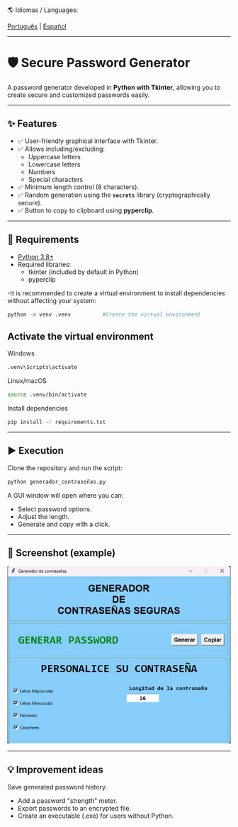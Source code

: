 🌎 Idiomas / Languages:  

[Português](README.pt.md) | [Español](README.md)

---

# 🛡️ Secure Password Generator

A password generator developed in **Python with Tkinter**, allowing you to create secure and customized passwords easily.

---

## ✨ Features

- ✅ User-friendly graphical interface with Tkinter.
- ✅ Allows including/excluding:
  - Uppercase letters
  - Lowercase letters
  - Numbers
  - Special characters
- ✅ Minimum length control (8 characters).
- ✅ Random generation using the **`secrets`** library (cryptographically secure).
- ✅ Button to copy to clipboard using **pyperclip**.

---

## 🚀 Requirements

- [Python 3.8+](https://www.python.org/downloads/)  
- Required libraries:  
  - tkinter (included by default in Python)  
  - pyperclip  

-It is recommended to create a virtual environment to install dependencies without affecting your system:

```bash
python -m venv .venv          #Create the virtual environment
```

## Activate the virtual environment

Windows
```bash
.venv\Scripts\activate
```

Linux/macOS
```bash
source .venv/bin/activate
```

Install dependencies
```bash
pip install -r requirements.txt
```

---

## ▶️ Execution
Clone the repository and run the script:

```bash
python generador_contraseñas.py
```

A GUI window will open where you can:

- Select password options.
- Adjust the length.
- Generate and copy with a click.

---

## 📸 Screenshot (example)
![Password Generator](https://github.com/albertoh88/generador_de_contrasenhas/blob/main/generador_de_contrasenhas.png)

---

## 💡 Improvement ideas

Save generated password history.

- Add a password "strength" meter.
- Export passwords to an encrypted file.
- Create an executable (.exe) for users without Python.
